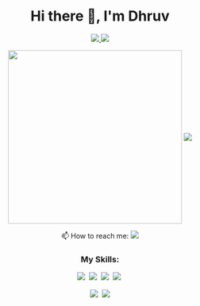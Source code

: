 <h1 align="center">Hi there 👋, I'm Dhruv</h1>

<p align='center'>
  <a href="https://instagram.com/dhruv.jha11">
    <img src="https://img.shields.io/badge/instagram-%23E4405F.svg?&style=for-the-badge&logo=instagram&logoColor=white" />        
  </a>
  <a href="https://twitter.com/dhruv_j11">
    <img src="https://img.shields.io/badge/twitter-%231DA1F2.svg?&style=for-the-badge&logo=twitter&logoColor=white" />
  </a>
</p>          
<p align='center'>
  <img align="center" src="https://github-readme-stats.vercel.app/api?username=dhrxvjhx&show_icons=true&count_private=true&theme=material-palenight" width="350"/>
  <img align="center" src="https://github-readme-stats.vercel.app/api/top-langs/?username=dhrxvjhx&layout=compact&theme=material-palenight" />
</p>
         
<p align='center'>
  📫 How to reach me: <a href='mailto:developer.dhruvjha@gmail.com'><img src="https://img.shields.io/badge/gmail-D14836?&style=for-the-badge&logo=gmail&logoColor=white"></a>
</p>

<h3 align="center">My Skills:</h3>
<p align="center">  
  <!--HTML-->
  <a href="https://github.com/dhruvjha11"><img src="https://img.shields.io/badge/html5%20-%23E34F26.svg?&style=for-the-badge&logo=html5&logoColor=white"></a>&nbsp;
  <!--CSS-->
  <a href="https://github.com/dhruvjha11"><img src="https://img.shields.io/badge/css3%20-%231572B6.svg?&style=for-the-badge&logo=css3&logoColor=white"></a>&nbsp;
  <!--JavaScript-->
  <a href="https://github.com/dhruvjha11"><img src="https://img.shields.io/badge/javascript%20-%23323330.svg?&style=for-the-badge&logo=javascript&logoColor=%23F7DF1E"></a>&nbsp;
  <!--NodeJS
  <a href="https://github.com/dhruvjha11"><img src="https://img.shields.io/badge/node.js%20-%23000000.svg?&style=for-the-badge&logo=node.js&logoColor=white"></a><br>
  <!--Python-->
  <a href="https://github.com/dhruvjha11"><img src="https://img.shields.io/badge/python%20-%2314354C.svg?&style=for-the-badge&logo=python&logoColor=white"></a>&nbsp;
  <!--Django
  <a href="https://github.com/dhruvjha11"><img src="https://img.shields.io/badge/django%20-%23092E20.svg?&style=for-the-badge&logo=django&logoColor=white"></a>&nbsp;
  -->
</p>


<!--
<p align ='center'>
  Workspace 💻 :<br/>
  <a href="https://github.com/dhruvjha11"><img src="https://img.shields.io/badge/windows-0078D6?logo=windows&logoColor=white&style=for-the-badge"></a>&nbsp;
  <a href="https://github.com/dhruvjha11"><img src="https://img.shields.io/badge/amd-Ryzen%203%203200U-%23ED1C24.svg?&style=for-the-badge&logo=amd&logoColor=white"></a>&nbsp;
</p>
-->

<p align='center'>
<a href="https://github.com/dhrxvjhx/Brooklyn99-Bot"><img align="center" src="https://github-readme-stats.vercel.app/api/pin/?username=dhrxvjhx11&repo=Brooklyn99-Bot&theme=material-palenight" /></a>&nbsp; 
<a href="https://github.com/dhrxvjhx/Dertin"><img align="center" src="https://github-readme-stats.vercel.app/api/pin/?username=dhrxvjhx11&repo=Dertin&theme=material-palenight" /></a>
</p>

<!--
**dhruvjha11/dhruvjha11** is a ✨ _special_ ✨ repository because its `README.md` (this file) appears on your GitHub profile.

Here are some ideas to get you started:

- 🔭 I’m currently working on ...
- 🌱 I’m currently learning ...
- 👯 I’m looking to collaborate on ...
- 🤔 I’m looking for help with ...
- 💬 Ask me about ...
- 📫 How to reach me: ...
- 😄 Pronouns: ...
- ⚡ Fun fact: ...
-->
